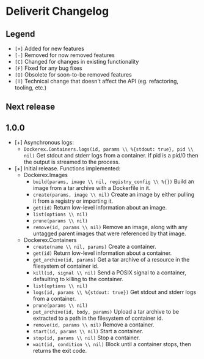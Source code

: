 # Deliverit Changelog

## Legend

- `[+]` Added for new features
- `[-]` Removed for now removed features
- `[C]` Changed for changes in existing functionality
- `[F]` Fixed for any bug fixes
- `[O]` Obsolete for soon-to-be removed features
- `[T]` Technical change that doesn't affect the API (eg. refactoring, tooling, etc.)

## Next release

## 1.0.0

- [+] Asynchronous logs:
  - `Dockerex.Containers.logs(id, params \\ %{stdout: true}, pid \\ nil)`
    Get stdout and stderr logs from a container. If pid is a pid/0
    then the output is streamed to the process.
- [+] Initial release. Functions implemented:
  - Dockerex.Images
    - `build(params, image \\ nil, registry_config \\ %{})` Build an image from a tar archive with a Dockerfile in it.
    - `create(params, image \\ nil)` Create an image by either pulling it from a registry or importing it.
    - `get(id)` Return low-level information about an image.
    - `list(options \\ nil)`
    - `prune(params \\ nil)`
    - `remove(id, params \\ nil)` Remove an image, along with any untagged parent images that were referenced by that image.
  - Dockerex.Containers
    - `create(name \\ nil, params)` Create a container.
    - `get(id)` Return low-level information about a container.
    - `get_archive(id, params)` Get a tar archive of a resource in the filesystem of container id.
    - `kill(id, signal \\ nil)` Send a POSIX signal to a container, defaulting to killing to the container.
    - `list(options \\ nil)`
    - `logs(id, params \\ %{stdout: true})` Get stdout and stderr logs from a container.
    - `prune(params \\ nil)`
    - `put_archive(id, body, params)` Upload a tar archive to be extracted to a path in the filesystem of container id.
    - `remove(id, params \\ nil)` Remove a container.
    - `start(id, params \\ nil)` Start a container.
    - `stop(id, params \\ nil)` Stop a container.
    - `wait(id, condition \\ nil)` Block until a container stops, then returns the exit code.
